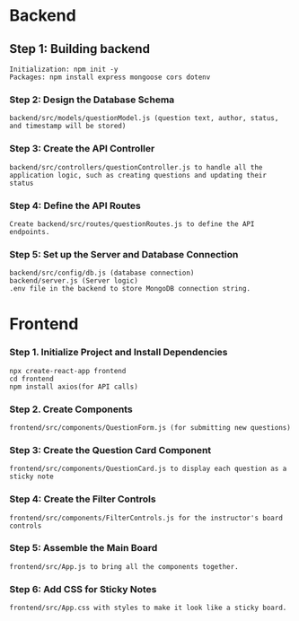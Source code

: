 # Backend

## Step 1: Building backend

    Initialization: npm init -y
    Packages: npm install express mongoose cors dotenv

### Step 2: Design the Database Schema

    backend/src/models/questionModel.js (question text, author, status, and timestamp will be stored)

### Step 3: Create the API Controller

    backend/src/controllers/questionController.js to handle all the application logic, such as creating questions and updating their status

### Step 4: Define the API Routes

    Create backend/src/routes/questionRoutes.js to define the API endpoints.

### Step 5: Set up the Server and Database Connection

    backend/src/config/db.js (database connection)
    backend/server.js (Server logic)
    .env file in the backend to store MongoDB connection string.

# Frontend

### Step 1. Initialize Project and Install Dependencies

    npx create-react-app frontend
    cd frontend
    npm install axios(for API calls)

### Step 2. Create Components
    frontend/src/components/QuestionForm.js (for submitting new questions)

### Step 3: Create the Question Card Component
    frontend/src/components/QuestionCard.js to display each question as a sticky note

### Step 4: Create the Filter Controls
    frontend/src/components/FilterControls.js for the instructor's board controls

### Step 5: Assemble the Main Board
    frontend/src/App.js to bring all the components together.

### Step 6: Add CSS for Sticky Notes
    frontend/src/App.css with styles to make it look like a sticky board.
